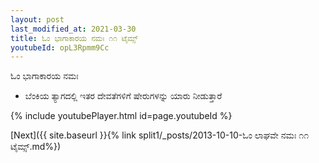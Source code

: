 ```yaml
---
layout: post
last_modified_at: 2021-03-30
title: ಓಂ ಭಾಗಾಕಾರಯ ನಮಃ ೧೧ ಟೈಮ್ಸ್
youtubeId: opL3Rpmm9Cc
---
```

 
 
 ಓಂ ಭಾಗಾಕಾರಯ ನಮಃ  
 
 -  ಬೆಂಕಿಯ ತ್ಯಾಗದಲ್ಲಿ ಇತರ ದೇವತೆಗಳಿಗೆ ಷೇರುಗಳನ್ನು ಯಾರು ನೀಡುತ್ತಾರೆ 
 
  
 
  
 
 
 
 
 
 


{% include youtubePlayer.html id=page.youtubeId %}
 
[Next]({{ site.baseurl }}{% link  split1/_posts/2013-10-10-ಓಂ ಲಾಘವೇ ನಮಃ ೧೧ ಟೈಮ್ಸ್.md%})
 
